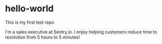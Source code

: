 # hello-world
This is my first test repo

I'm a sales executive at Sentry.io. I enjoy helping customers reduce time to resolution from 5 hours to 5 minutes!
